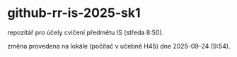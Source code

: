# github-rr-is-2025-sk1
repozitář pro účely cvičení předmětu IS (středa 8:50).

změna provedena na lokále (počítač v učebně H45) dne 2025-09-24 (9:54).


